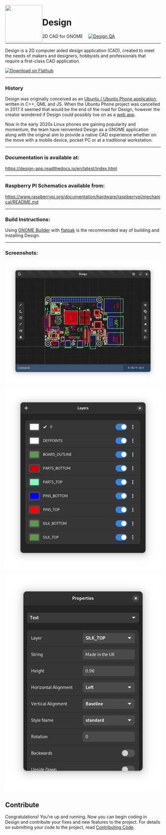 <img style="vertical-align: middle;" src="data/icons/hicolor/scalable/apps/io.github.dubstar_04.design.svg" width="120" height="120" align="left">

# Design 

2D CAD for GNOME 
&emsp;[![Design QA](https://github.com/dubstar-04/Design/actions/workflows/DesignQA.yml/badge.svg?branch=main)](https://github.com/dubstar-04/Design/actions/workflows/DesignQA.yml)
___
Design is a 2D computer aided design application (CAD), created to meet the needs of makers and designers, 
hobbyists and professionals that require a first-class CAD application.

<a href='https://flathub.org/apps/details/io.github.dubstar_04.design'><img width='180' height='60' alt='Download on Flathub' src='https://flathub.org/assets/badges/flathub-badge-en.svg'/></a>
___

### History
Design was originally conceived as an [Ubuntu / Ubuntu Phone application](https://launchpad.net/design-app), written in C++, QML and JS. 
When the Ubuntu Phone project was cancelled in 2017 it seemed that would be the end of the road for Design, however the creator 
wondered if Design could possibly live on as a [web app](https://www.design-app.co.uk/).

Now in the early 2020s Linux phones are gaining popularity and momentum, the team have reinvented Design as a GNOME application
along with the original aim to provide a native CAD experience whether on the move with a mobile device, pocket PC or at a traditional workstation.
___

### Documentation is available at:
https://design-app.readthedocs.io/en/latest/index.html
___

### Raspberry PI Schematics available from:
https://www.raspberrypi.org/documentation/hardware/raspberrypi/mechanical/README.md
___

### Build Instructions:
Using [GNOME Builder](https://wiki.gnome.org/Apps/Builder) with [flatpak](https://flatpak.org/) is the recommended way of building and installing Design.
___

### Screenshots:

![Screenshot 1](data/screenshots/screenshot1.png "Design Main Window")

![Screenshot 2](data/screenshots/screenshot2.png "Layer manager")

![Screenshot 3](data/screenshots/screenshot3.png "Properties")

## Contribute

Congratulations! You’re up and running. Now you can begin coding in Design and contribute your fixes and new features to the project. For details on submitting your code to the project, read [Contributing Code](https://github.com/dubstar-04/Design/blob/main/Contributing.md).
